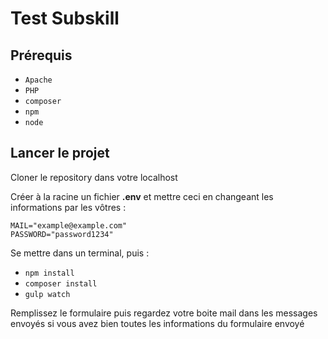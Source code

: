 # Test Subskill

## Prérequis

* `Apache`
* `PHP`
* `composer`
* `npm`
* `node`

## Lancer le projet

Cloner le repository dans votre localhost

Créer à la racine un fichier **.env** et mettre ceci en changeant les informations par les vôtres :<br>

    MAIL="example@example.com"
    PASSWORD="password1234"

Se mettre dans un terminal, puis :
* `npm install`
* `composer install`
* `gulp watch`

Remplissez le formulaire puis regardez votre boite mail dans les messages envoyés si vous avez bien toutes les informations du formulaire envoyé 
